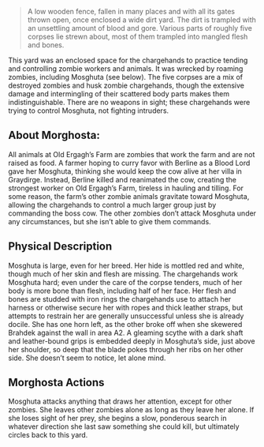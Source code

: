 ---
---
>A low wooden fence, fallen in many places and with all its gates thrown open, once enclosed a wide dirt yard. The dirt is trampled with an unsettling amount of blood and gore. Various parts of roughly five corpses lie strewn about, most of them trampled into mangled flesh and bones.

This yard was an enclosed space for the chargehands to practice tending and controlling zombie workers and animals. It was wrecked by roaming zombies, including Mosghuta (see below). The five corpses are a mix of destroyed zombies and husk zombie chargehands, though the extensive damage and intermingling of their scattered body parts makes them indistinguishable. There are no weapons in sight; these chargehands were trying to control Mosghuta, not fighting intruders. 

## About Morghosta:
All animals at Old Ergagh’s Farm are zombies that work the farm and are not raised as food. A farmer hoping to curry favor with Berline as a Blood Lord gave her Mosghuta, thinking she would keep the cow alive at her villa in Graydirge. Instead, Berline killed and reanimated the cow, creating the strongest worker on Old Ergagh’s Farm, tireless in hauling and tilling. For some reason, the farm’s other zombie animals gravitate toward Mosghuta, allowing the chargehands to control a much larger group just by commanding the boss cow. The other zombies don’t attack Mosghuta under any circumstances, but she isn’t able to give them commands. 
## Physical Description
Mosghuta is large, even for her breed. Her hide is mottled red and white, though much of her skin and flesh are missing. The chargehands work Mosghuta hard; even under the care of the corpse tenders, much of her body is more bone than flesh, including half of her face. Her flesh and bones are studded with iron rings the chargehands use to attach her harness or otherwise secure her with ropes and thick leather straps, but attempts to restrain her are generally unsuccessful unless she is already docile. She has one horn left, as the other broke off when she skewered Brahdek against the wall in area A2. A gleaming scythe with a dark shaft and leather-bound grips is embedded deeply in Mosghuta’s side, just above her shoulder, so deep that the blade pokes through her ribs on her other side. She doesn’t seem to notice, let alone mind. 

## Morghosta Actions
Mosghuta attacks anything that draws her attention, except for other zombies. She leaves other zombies alone as long as they leave her alone. If she loses sight of her prey, she begins a slow, ponderous search in whatever direction she last saw something she could
kill, but ultimately circles back to this yard.